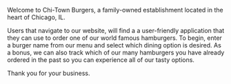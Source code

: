 Welcome to Chi-Town Burgers, a family-owned establishment located in the heart of Chicago, IL.

Users that navigate to our website, will find a a user-friendly application that they can use to order one of our world famous hamburgers. To begin, enter a burger  name from our menu and select which dining option is desired. As a bonus, we can also track which of our many hamburgers you have already ordered in the past so you can experience all of our tasty options.

Thank you for your business.